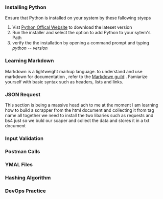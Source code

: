 ### Installing Python
Ensure that Python is installed  on your system by these fallowing styeps
1. Vist [Python Offical Website](https://www.python.org/downloads/) to download the lateset version
2. Run the installer and select the option to add Python to your sytem's Path
3. verify the the installation by opening a command prompt and typing *python -- version*

### Learning Markdown
Markdown is a lightweight markup language. to understand and use markdown for documentation , refer to the [Markdown guild](https://www.markdownguide.org/) . Famiarize yourself with basic syntax such as headers, lists and links.

### JSON Request
This section is being a massive head ach to me at the moment
I am learning how to build a scrapper from the html document and collecting it from tag name
all together we need to install the two libaries such as requests and bs4 just so we buld our scaper and collect the data and stores it in a txt document

### Input Validation
### Postman Calls
### YMAL Files
### Hashing Algorithm 
### DevOps Practice